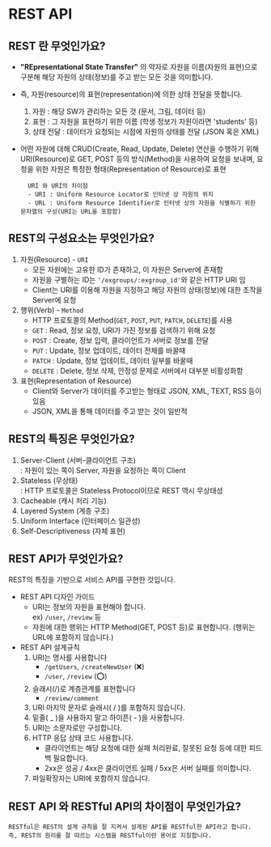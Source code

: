 # REST API
## REST 란 무엇인가요?
- **"REpresentational State Transfer"** 의 약자로
자원을 이름(자원의 표현)으로 구분해 해당 자원의 상태(정보)를 주고 받는 모든 것을 의미합니다.
- 즉, 자원(resource)의 표현(representation)에 의한 상태 전달을 뜻합니다.
    1. 자원 : 해당 SW가 관리하는 모든 것 (문서, 그림, 데이터 등)
    2. 표현 : 그 자원을 표현하기 위한 이름 (학생 정보가 자원이라면 'students' 등)
    3. 상태 전달 : 데이터가 요청되는 시점에 자원의 상태를 전달 (JSON 혹은 XML)
- 어떤 자원에 대해 CRUD(Create, Read, Update, Delete) 연산을 수행하기 위해
URI(Resource)로 GET, POST 등의 방식(Method)을 사용하여 요청을 보내며, 요청을 위한 자원은 특정한 형태(Representation of Resource)로 표현

        URI 와 URI의 차이점
        - URI : Uniform Resource Locator로 인터넷 상 자원의 위치
        - URL : Uniform Resource Identifier로 인터넷 상의 자원을 식별하기 위한 문자열의 구성(URI는 URL을 포함함)

## REST의 구성요소는 무엇인가요?
1. 자원(Resource) - `URI`
    - 모든 자원에는 고유한 ID가 존재하고, 이 자원은 Server에 존재함
    - 자원을 구별하는 ID는 `'/exgroups/:exgroup_id'`와 같은 HTTP URI 임
    - Client는 URI를 이용해 자원을 지정하고 해당 자원의 상태(정보)에 대한 조작을 Server에 요청
2. 행위(Verb) - `Method`
    - HTTP 프로토콜의 Method(`GET`, `POST`, `PUT`, `PATCH`, `DELETE`)를 사용
    - `GET` : Read, 정보 요청, URI가 가진 정보를 검색하기 위해 요청
    - `POST` : Create, 정보 입력, 클라이언트가 서버로 정보를 전달
    - `PUT` : Update, 정보 업데이트, 데이터 전체를 바꿀때
    - `PATCH` : Update, 정보 업데이트, 데이터 일부를 바꿀때
    - `DELETE` : Delete, 정보 삭제, 안정성 문제로 서버에서 대부분 비활성화함
3. 표현(Representation of Resource)
    - Client와 Server가 데이터를 주고받는 형태로 JSON, XML, TEXT, RSS 등이 있음
    - JSON, XML을 통해 데이터를 주고 받는 것이 일반적
## REST의 특징은 무엇인가요?
1. Server-Client (서버-클라이언트 구조)<br />
    : 자원이 있는 쪽이 Server, 자원을 요청하는 쪽이 Client
2. Stateless (무상태)<br />
    : HTTP 프로토콜은 Stateless Protocol이므로 REST 역시 무상태성
3. Cacheable (캐시 처리 기능)
4. Layered System (계층 구조)
5. Uniform Interface (인터페이스 일관성)
6. Self-Descriptiveness (자체 표현)

## REST API가 무엇인가요?
REST의 특징을 기반으로 서비스 API를 구현한 것입니다.
- REST API 디자인 가이드
    - URI는 정보의 자원을 표현해야 합니다. <br />
    ex) `/user`, `/review` 등
    - 자원에 대한 행위는 HTTP Method(GET, POST 등)로 표현합니다. (행위는 URL에 포함하지 않습니다.)
- REST API 설계규칙
    1. URI는 명사를 사용합니다<br />
        - `/getUsers`, `/createNewUser` (❌)
        - `/user`, `/review` (⭕)
    2. 슬래시(/)로 계층관계를 표현합니다
        - `/review/comment`
    3. URI 마지막 문자로 슬래시( / )를 포함하지 않습니다.
    4. 밑줄( _ )을 사용하지 말고 하이픈( - )을 사용합니다.
    5. URI는 소문자로만 구성합니다.
    6. HTTP 응답 상태 코드 사용합니다.
        - 클라이언트는 해당 요청에 대한 실패 처리완료, 잘못된 요청 등에 대한 피드백 필요합니다.
        - 2xx은 성공 / 4xx은 클라이언트 실패 / 5xx은 서버 실패를 의미합니다.
    7. 파일확장자는 URI에 포함하지 않습니다.

## REST API 와 RESTful API의 차이점이 무엇인가요?
    RESTful은 REST의 설계 규칙을 잘 지켜서 설계된 API를 RESTful한 API라고 합니다.
    즉, REST의 원리를 잘 따르는 시스템을 RESTful이란 용어로 지칭합니다.